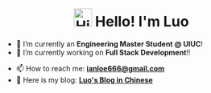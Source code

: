 
<h1 align="center">
<img src='https://qpluspicture.oss-cn-beijing.aliyuncs.com/6LjjQA/Hi.gif' alt='Hi' width="36"/> Hello! I'm Luo  </h1>



- 🔭 I’m currently an **Engineering Master Student @ UIUC**!
- 🌱 I’m currently working on **Full Stack Development**!!
<!-- - ⚡ I’m currently seeking for full-time general SWE and Front End positions starting at Dec.2020!!!-->
- 📫 How to reach me: **ianloe666@gmail.com**
- 📙 Here is my blog: **[Luo's Blog in Chinese](https://law-chain-hot.github.io)**


<!--START_SECTION:waka-->
<!--END_SECTION:waka-->
